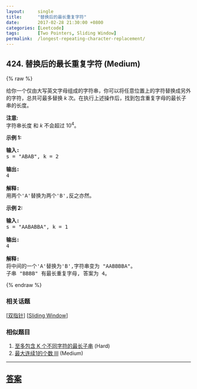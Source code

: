 ```yaml
---
layout:     single
title:      "替换后的最长重复字符"
date:       2017-02-28 21:30:00 +0800
categories: [Leetcode]
tags:       [Two Pointers, Sliding Window]
permalink:  /longest-repeating-character-replacement/
---
```


## 424. 替换后的最长重复字符 (Medium)

{% raw %}

<p>给你一个仅由大写英文字母组成的字符串，你可以将任意位置上的字符替换成另外的字符，总共可最多替换&nbsp;<em>k&nbsp;</em>次。在执行上述操作后，找到包含重复字母的最长子串的长度。</p>

<p><strong>注意:</strong><br>
字符串长度 和 <em>k </em>不会超过&nbsp;10<sup>4</sup>。</p>

<p><strong>示例 1:</strong></p>

<pre><strong>输入:</strong>
s = &quot;ABAB&quot;, k = 2

<strong>输出:</strong>
4

<strong>解释:</strong>
用两个&#39;A&#39;替换为两个&#39;B&#39;,反之亦然。
</pre>

<p><strong>示例 2:</strong></p>

<pre><strong>输入:</strong>
s = &quot;AABABBA&quot;, k = 1

<strong>输出:</strong>
4

<strong>解释:</strong>
将中间的一个&#39;A&#39;替换为&#39;B&#39;,字符串变为 &quot;AABBBBA&quot;。
子串 &quot;BBBB&quot; 有最长重复字母, 答案为 4。
</pre>

{% endraw %}

### 相关话题
  [[双指针](https://github.com/openset/leetcode/tree/master/tag/two-pointers/README.md)]
  [[Sliding Window](https://github.com/openset/leetcode/tree/master/tag/sliding-window/README.md)]

### 相似题目
  1. [至多包含 K 个不同字符的最长子串](/longest-substring-with-at-most-k-distinct-characters) (Hard)
  1. [最大连续1的个数 III](/max-consecutive-ones-iii) (Medium)

---

## [答案](https://github.com/openset/leetcode/tree/master/problems/longest-repeating-character-replacement)
